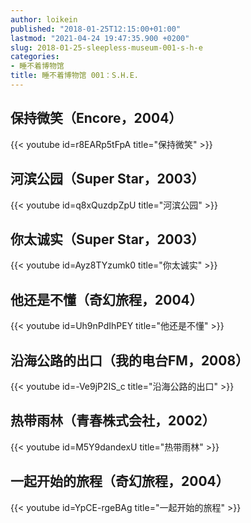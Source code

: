 ```yaml
---
author: loikein
published: "2018-01-25T12:15:00+01:00"
lastmod: "2021-04-24 19:47:35.900 +0200"
slug: 2018-01-25-sleepless-museum-001-s-h-e
categories:
- 睡不着博物馆
title: 睡不着博物馆 001：S.H.E.
---
```

## 保持微笑（Encore，2004）  

{{< youtube id=r8EARp5tFpA title="保持微笑" >}}

## 河滨公园（Super Star，2003）  

{{< youtube id=q8xQuzdpZpU title="河滨公园" >}}

## 你太诚实（Super Star，2003）  

{{< youtube id=Ayz8TYzumk0 title="你太诚实" >}}

## 他还是不懂（奇幻旅程，2004）

{{< youtube id=Uh9nPdIhPEY title="他还是不懂" >}}

## 沿海公路的出口（我的电台FM，2008）  

{{< youtube id=-Ve9jP2IS_c title="沿海公路的出口" >}}

## 热带雨林（青春株式会社，2002）  

{{< youtube id=M5Y9dandexU title="热带雨林" >}}

## 一起开始的旅程（奇幻旅程，2004）  

{{< youtube id=YpCE-rgeBAg title="一起开始的旅程" >}}
